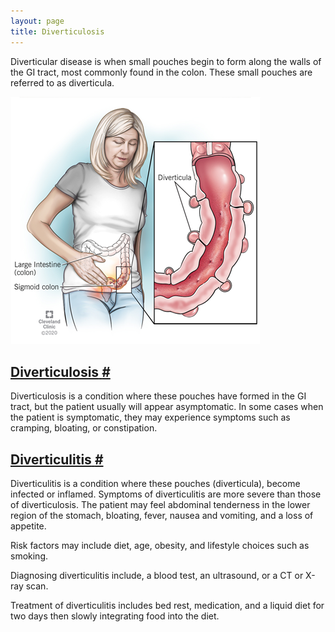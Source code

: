 ```yaml
---
layout: page
title: Diverticulosis
---
```


<p>
Diverticular disease is when small pouches begin to form along the walls of the GI tract, most commonly found in the colon.
These small pouches are referred to as diverticula.
</p>

<img class="inline-block justify-center max-w-md" src="../img/conditions/diverticular.png">

  <h2 id="diverticulosis">
    <a class="no-underline hover:text-green-500" aria-label="Anchor" href="#diverticulosis">
      <span>Diverticulosis</span>
      <span class="pl-2 text-xl cursor-pointer">#</span>
    </a>
  </h2>
  <p>
    Diverticulosis is a condition where these pouches have formed in the GI tract, but the patient usually will appear asymptomatic.
    In some cases when the patient is symptomatic, they may experience symptoms such as cramping, bloating, or constipation.
  </p>

  <h2 id="diverticulitis">
    <a class="no-underline hover:text-green-500" aria-label="Anchor" href="#diverticulitis">
      <span>Diverticulitis</span>
      <span class="pl-2 text-xl cursor-pointer">#</span>
    </a>
  </h2>
  <p>
    Diverticulitis is a condition where these pouches (diverticula), become infected or inflamed.
    Symptoms of diverticulitis are more severe than those of diverticulosis.
    The patient may feel abdominal tenderness in the lower region of the stomach, bloating, fever, nausea and vomiting, and a loss of appetite.
  </p>

  <p>
  Risk factors may include diet, age, obesity, and lifestyle choices such as smoking.
  </p>

  <p>
  Diagnosing diverticulitis include, a blood test, an ultrasound, or a CT or X-ray scan.
  </p>

  <p>
  Treatment of diverticulitis includes bed rest, medication, and a liquid diet for two days then slowly integrating food into the diet.
  </p>
